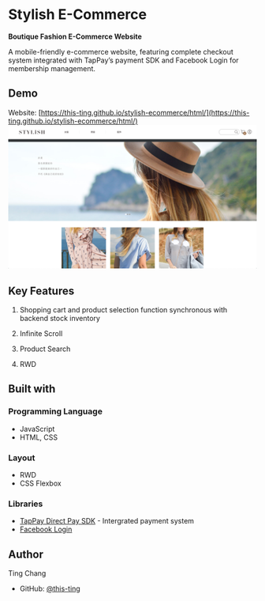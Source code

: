 # Stylish E-Commerce

**Boutique Fashion E-Commerce Website**

A mobile-friendly e-commerce website, featuring complete checkout system integrated with TapPay’s payment SDK and Facebook Login for membership management.

## Demo

Website: [https://this-ting.github.io/stylish-ecommerce/html/](https://this-ting.github.io/stylish-ecommerce/html/)
<img src="./readme-imgs/homepage.png" alt="Home Page Screenshot" />

## Key Features

1. Shopping cart and product selection function synchronous with backend stock inventory

2. Infinite Scroll

3. Product Search

4. RWD

## Built with

### Programming Language

-   JavaScript
-   HTML, CSS

### Layout

-   RWD
-   CSS Flexbox

### Libraries

-   [TapPay Direct Pay SDK](https://docs.tappaysdk.com/tutorial/en/home.html#home) - Intergrated payment system
-   [Facebook Login](https://developers.facebook.com/docs/facebook-login/web/)

## Author

Ting Chang

-   GitHub: [@this-ting](https://github.com/this-ting)
